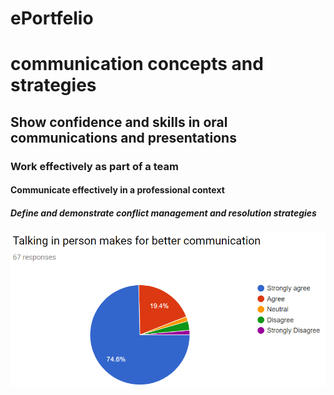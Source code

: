 # ePortfelio
<!DOCTYPE html>
<html>
<body>

<h1>communication concepts and strategies</h1>
<h2>Show confidence and skills in oral communications and presentations</h2>
<h3>Work effectively as part of a team</h3>
<h4>Communicate effectively in a professional context</h4>
<h5> Define and demonstrate conflict management and resolution strategies</h5>
<img src="website.png" alt="website">

</body>
</html>
